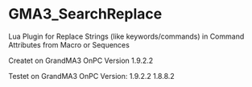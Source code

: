 # GMA3_SearchReplace

Lua Plugin for Replace Strings (like keywords/commands) in Command Attributes from Macro or Sequences

Createt on GrandMA3 OnPC Version 
1.9.2.2

Testet on GrandMA3 OnPC Version:
1.9.2.2
1.8.8.2
